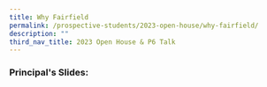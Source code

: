 ```yaml
---
title: Why Fairfield
permalink: /prospective-students/2023-open-house/why-fairfield/
description: ""
third_nav_title: 2023 Open House & P6 Talk
---
```

### Principal's Slides: